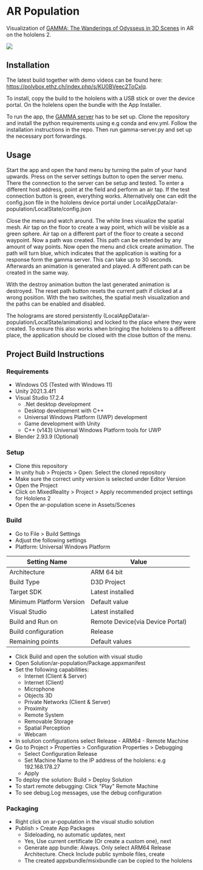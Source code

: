 # AR Population
Visualization of [GAMMA: The Wanderings of Odysseus in 3D Scenes](https://yz-cnsdqz.github.io/eigenmotion/GAMMA/) in AR on the hololens 2.

![](https://github.com/boelukas/ar-population/blob/main/demo.gif)

## Installation
The latest build together with demo videos can be found here: https://polybox.ethz.ch/index.php/s/KU0BVeec2ToCxlq.

To install, copy the build to the hololens with a USB stick or over the device portal.
On the holelens open the bundle with the App Installer.

To run the app, the [GAMMA server](https://github.com/boelukas/GAMMA-server) has to be set up. Clone the repository and install the python requirements using e.g conda and env.yml. Follow the installation instructions in the repo. Then run gamma-server.py and set up the necessary port forwardings.

## Usage
Start the app and open the hand menu by turning the palm of your hand upwards. Press on the server settings button to open the server menu. There the connection to the server can be setup and tested. To enter a different host address, point at the field and perform an air tap. If the test connection button is green, everything works. Alternatively one can edit the config.json file in the hololens device portal under LocalAppData/ar-population/LocalState/config.json

Close the menu and watch around. The white lines visualize the spatial mesh. Air tap on the floor to create a way point, which will be visible as a green sphere. Air tap on a different part of the floor to create a second waypoint. Now a path was created. This path can be extended by any amount of way points. Now open the menu and click create animation. The path will turn blue, which indicates that the application is waiting for a response form the gamma server. This can take up to 30 seconds. Afterwards an animation is generated and played. A different path can be created in the same way. 

With the destroy animation button the last generated animation is destroyed. The reset path button resets the current path if clicked at a wrong position. With the two switches, the spatial mesh visualization and the paths can be enabled and disabled.

The holograms are stored persistently (LocalAppData/ar-population/LocalState/animations) and locked to the place where they were created. To ensure this also works when bringing the hololens to a different place, the application should be closed with the close button of the menu.
## Project Build Instructions
### Requirements
- Windows OS (Tested with Windows 11)
- Unity 2021.3.4f1
- Visual Studio 17.2.4
    - .Net desktop development
    - Desktop development with C++
    - Universal Windows Platform (UWP) development
    - Game development with Unity
    - C++ (v143) Universal Windows Platform tools for UWP
- Blender 2.93.9 (Optional)

### Setup
- Clone this repository
- In unity hub > Projects > Open: Select the cloned repository
- Make sure the correct unity version is selected under Editor Version
- Open the Project
- Click on MixedReality > Project > Apply recommended project settings for Hololens 2
- Open the ar-population scene in Assets/Scenes

### Build
- Go to File > Build Settings
- Adjust the following settings
- Platform: Universal Windows Platform

|Setting Name|Value|
|------------|-----|
|Architecture|ARM 64 bit|
|Build Type|D3D Project|
|Target SDK|Latest installed|
|Minimum Platform Version|Default value|
|Visual Studio|Latest installed|
|Build and Run on|Remote Device(via Device Portal)|
|Build configuration|Release|
|Remaining points| Default values|

- Click Build and open the solution with visual studio
- Open Solution/ar-population/Package.appxmanifest
- Set the following capabilities:
  - Internet (Client & Server)
  - Internet (Client)
  - Microphone
  - Objects 3D
  - Private Networks (Client & Server)
  - Proximity
  - Remote System
  - Removable Storage
  - Spatial Perception
  - Webcam
- In solution configurations select Release - ARM64 - Remote Machine
- Go to Project > Properties > Configuration Properties > Debugging
    - Select Configuration Release
    - Set Machine Name to the IP address of the hololens: e.g 192.168.178.27
    - Apply
- To deploy the solution: Build > Deploy Solution
- To start remote debugging: Click "Play" Remote Machine
- To see debug.Log messages, use the debug configuration

### Packaging
- Right click on ar-population in the visual studio solution
- Publish > Create App Packages
    - Sideloading, no automatic updates, next
    - Yes, Use current certificate (Or create a custom one), next
    - Generate app bundle: Always. Only select ARM64 Release Architecture. Check Include public symbole files, create
    - The created appxbundle/msixbundle can be copied to the hololens
